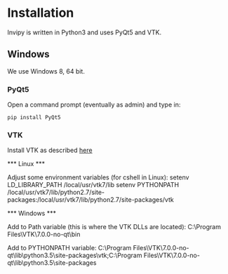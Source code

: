 # Installation

Invipy is written in Python3 and uses PyQt5 and VTK.

## Windows

We use Windows 8, 64 bit.

### PyQt5
Open a command prompt (eventually as admin) and type in:

    pip install PyQt5

### VTK

Install VTK as described [here](doc/install_vtk_win.md)

*** Linux ***

Adjust some environment variables (for cshell in Linux):
setenv LD_LIBRARY_PATH /local/usr/vtk7/lib
setenv PYTHONPATH /local/usr/vtk7/lib/python2.7/site-packages:/local/usr/vtk7/lib/python2.7/site-packages/vtk


*** Windows ***

Add to Path variable (this is where the VTK DLLs are located):
C:\Program Files\VTK\7.0.0-no-qt\bin

Add to PYTHONPATH variable:
C:\Program Files\VTK\7.0.0-no-qt\lib\python3.5\site-packages\vtk;C:\Program Files\VTK\7.0.0-no-qt\lib\python3.5\site-packages
